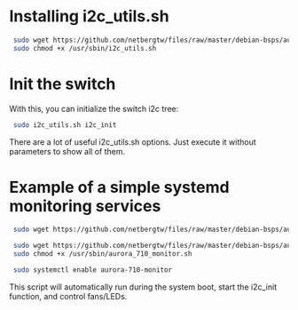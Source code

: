 # Installing i2c_utils.sh
```bash
 sudo wget https://github.com/netbergtw/files/raw/master/debian-bsps/aurora-710/i2c_utils.sh -O /usr/sbin/i2c_utils.sh
 sudo chmod +x /usr/sbin/i2c_utils.sh
```
# Init the switch
With this, you can initialize the switch i2c tree:
```bash
 sudo i2c_utils.sh i2c_init
```
There are a lot of useful i2c_utils.sh options. 
Just execute it without parameters to show all of them. 

# Example of a simple systemd monitoring services
```bash
 sudo wget https://github.com/netbergtw/files/raw/master/debian-bsps/aurora-710/aurora-710-monitor.service -O /etc/systemd/system/aurora-710-monitor.service

 sudo wget https://github.com/netbergtw/files/raw/master/debian-bsps/aurora-710/aurora_710_monitor.sh -O /usr/sbin/aurora_710_monitor.sh
 sudo chmod +x /usr/sbin/aurora_710_monitor.sh

 sudo systemctl enable aurora-710-monitor
```
This script will automatically run during the system boot, 
start the i2c_init function, and control fans/LEDs.

